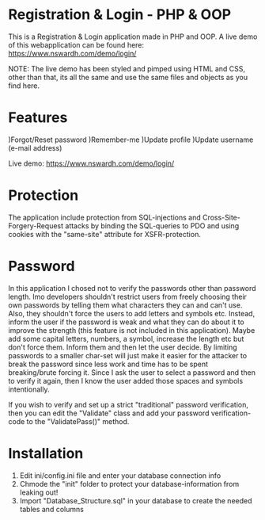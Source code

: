 # Registration & Login - PHP & OOP

This is a Registration & Login application made in PHP and OOP. A live demo of this webapplication can be found here:
https://www.nswardh.com/demo/login/

NOTE: The live demo has been styled and pimped using HTML and CSS, other than that, its all the same and use the same files and objects as you find here.

# Features
)Forgot/Reset password
)Remember-me
)Update profile
)Update username (e-mail address)

Live demo: https://www.nswardh.com/demo/login/

# Protection
The application include protection from SQL-injections and Cross-Site-Forgery-Request attacks by binding the SQL-queries to PDO and using cookies with the "same-site" attribute for XSFR-protection.

# Password
In this application I chosed not to verify the passwords other than password length. Imo developers shouldn't restrict users from freely choosing their own passwords by telling them what characters they can and can't use. Also, they shouldn't force the users to add letters and symbols etc. Instead, inform the user if the password is weak and what they can do about it to improve the strength (this feature is not included in this application). Maybe add some capital letters, numbers, a symbol, increase the length etc but don't force them. Inform them and then let the user decide. By limiting passwords to a smaller char-set will just make it easier for the attacker to break the password since less work and time has to be spent breaking/brute forcing it.
Since I ask the user to select a password and then to verify it again, then I know the user added those spaces and symbols intentionally.

If you wish to verify and set up a strict "traditional" password verification, then you can edit the "Validate" class and add your password verification-code to the "ValidatePass()" method.

# Installation
1) Edit ini/config.ini file and enter your database connection info
2) Chmode the "init" folder to protect your database-information from leaking out!
3) Import "Database_Structure.sql" in your database to create the needed tables and columns
